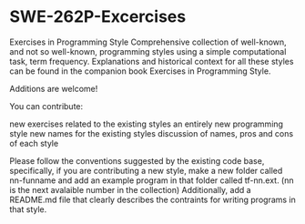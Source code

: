 # SWE-262P-Excercises
Exercises in Programming Style
Comprehensive collection of well-known, and not so well-known, programming styles using a simple computational task, term frequency.
Explanations and historical context for all these styles can be found in the companion book Exercises in Programming Style.

Additions are welcome!

You can contribute:

new exercises related to the existing styles
an entirely new programming style
new names for the existing styles
discussion of names, pros and cons of each style

Please follow the conventions suggested by the existing code base, specifically, if you are contributing a new style,
make a new folder called nn-funname and add an example program in that folder called tf-nn.ext.
(nn is the next avalaible number in the collection) Additionally, add a README.md file that clearly describes the contraints for writing programs in that style.
